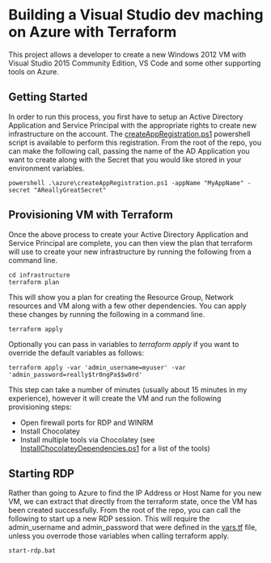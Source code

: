 # Building a Visual Studio dev maching on Azure with Terraform

This project allows a developer to create a new Windows 2012 VM with Visual Studio 2015 Community Edition, VS Code and some other supporting tools on Azure.

## Getting Started
In order to run this process, you first have to setup an Active Directory Application and Service Principal with the appropriate rights to create new infrastructure on the account.  The [createAppRegistration.ps1](../master/azure/createAppRegistration.ps1) powershell script is available to perform this registration.  From the root of the repo, you can make the following call, passing the name of the AD Application you want to create along with the Secret that you would like stored in your environment variables.
```
powershell .\azure\createAppRegistration.ps1 -appName "MyAppName" -secret "AReallyGreatSecret"
```

## Provisioning VM with Terraform
Once the above process to create your Active Directory Application and Service Principal are complete, you can then view the plan that terraform will use to create your new infrastructure by running the following from a command line.
```
cd infrastructure
terraform plan
```
This will show you a plan for creating the Resource Group, Network resources and VM along with a few other dependencies.  You can apply these changes by running the following in a command line.
```
terraform apply
```
Optionally you can pass in variables to *terraform apply* if you want to override the default variables as follows:
```
terraform apply -var 'admin_username=myuser' -var 'admin_password=really$tr0ngPa$$w0rd'
```
This step can take a number of minutes (usually about 15 minutes in my experience), however it will create the VM and run the following provisioning steps:
* Open firewall ports for RDP and WINRM
* Install Chocolatey
* Install multiple tools via Chocolatey (see [InstallChocolateyDependencies.ps1](../master/infrastructure/provision/InstallChocolateyDependencies.ps1) for a list of the tools)

## Starting RDP
Rather than going to Azure to find the IP Address or Host Name for you new VM, we can extract that directly from the terraform state, once the VM has been created successfully.  From the root of the repo, you can call the following to start up a new RDP session.  This will require the admin_username and admin_password that were defined in the [vars.tf](../master/infrastructure/vars.tf) file, unless you overrode those variables when calling terraform apply.
```
start-rdp.bat
```

